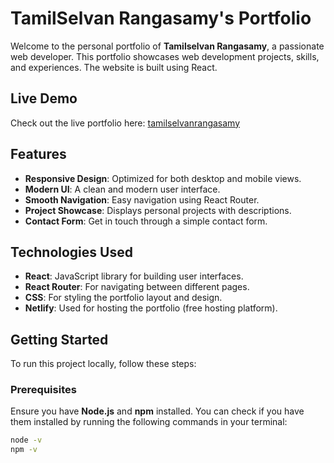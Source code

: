 # TamilSelvan Rangasamy's Portfolio

Welcome to the personal portfolio of **Tamilselvan Rangasamy**, a passionate web developer. This portfolio showcases web development projects, skills, and experiences. The website is built using React.

## Live Demo

Check out the live portfolio here: [tamilselvanrangasamy](https://tamilselvanrangasamy.netlify.app/)

## Features

- **Responsive Design**: Optimized for both desktop and mobile views.
- **Modern UI**: A clean and modern user interface.
- **Smooth Navigation**: Easy navigation using React Router.
- **Project Showcase**: Displays personal projects with descriptions.
- **Contact Form**: Get in touch through a simple contact form.

## Technologies Used

- **React**: JavaScript library for building user interfaces.
- **React Router**: For navigating between different pages.
- **CSS**: For styling the portfolio layout and design.
- **Netlify**: Used for hosting the portfolio (free hosting platform).

## Getting Started

To run this project locally, follow these steps:

### Prerequisites

Ensure you have **Node.js** and **npm** installed. You can check if you have them installed by running the following commands in your terminal:

```bash
node -v
npm -v
